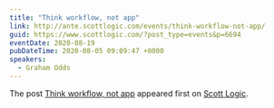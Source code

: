 ```yaml
---
title: "Think workflow, not app"
link: http://ante.scottlogic.com/events/think-workflow-not-app/
guid: https://www.scottlogic.com/?post_type=events&p=6694
eventDate: 2020-08-19
pubDateTime: 2020-08-05 09:09:47 +0000
speakers:
  - Graham Odds
---
```


<p>The post <a rel="nofollow" href="http://ante.scottlogic.com/events/think-workflow-not-app/">Think workflow, not app</a> appeared first on <a rel="nofollow" href="http://ante.scottlogic.com">Scott Logic</a>.</p>